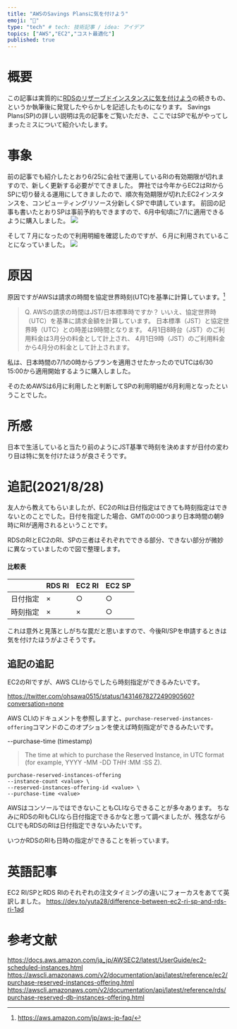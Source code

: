 ```yaml
---
title: "AWSのSavings Plansに気を付けよう"
emoji: "🐁"
type: "tech" # tech: 技術記事 / idea: アイデア
topics: ["AWS","EC2","コスト最適化"]
published: true
---
```

# 概要
この記事は実質的に[RDSのリザーブドインスタンスに気を付けよう](https://zenn.dev/yuta28/articles/rds-attention)の続きもの、というか執筆後に発覚したやらかしを記述したものになります。
Savings Plans(SP)の詳しい説明は先の記事をご覧いただき、ここではSPで私がやってしまったミスについて紹介いたします。

# 事象
前の記事でも紹介したとおり6/25に会社で運用しているRIの有効期限が切れますので、新しく更新する必要がでてきました。
弊社では今年からEC2はRIからSPに切り替える運用にしてきましたので、順次有効期限が切れたEC2インスタンスを、コンピューティングリソース分新しくSPで申請しています。
前回の記事も書いたとおりSPは事前予約もできますので、6月中旬頃に7/1に適用できるように購入しました。
![](https://storage.googleapis.com/zenn-user-upload/8164da74ee389aaa8bd9e4ec.png)

そして７月になったので利用明細を確認したのですが、６月に利用されていることになっていました。
![](https://storage.googleapis.com/zenn-user-upload/67af7b07bb814aea2371e6b6.png)

# 原因
原因ですがAWSは請求の時間を協定世界時刻(UTC)を基準に計算しています。[^1]
> Q. AWSの請求の時間はJST/日本標準時ですか？
> いいえ、協定世界時（UTC）を基準に請求金額を計算しています。
> 日本標準（JST）と協定世界時（UTC）との時差は9時間となります。
> 4月1日8時台（JST）のご利用料金は3月分の料金として計上され、
> 4月1日9時（JST）のご利用料金から4月分の料金として計上されます。

[^1]: https://aws.amazon.com/jp/aws-jp-faq/

私は、日本時間の7/1の0時からプランを適用させたかったのでUTCは6/30 15:00から適用開始するように購入しました。

そのためAWSは6月に利用したと判断してSPの利用明細が6月利用となったということでした。

# 所感
日本で生活していると当たり前のようにJST基準で時刻を決めますが日付の変わり目は特に気を付けたほうが良さそうです。

# 追記(2021/8/28)
友人から教えてもらいましたが、EC2のRIは日付指定はできても時刻指定はできないとのことでした。日付を指定した場合、GMTの0:00つまり日本時間の朝9時にRIが適用されるということです。

RDSのRIとEC2のRI、SPの三者はそれぞれでできる部分、できない部分が微妙に異なっていましたので図で整理します。

#### 比較表

| | RDS RI | EC2 RI | EC2 SP |
| --| -- |  -- | --|
| 日付指定 | × | ○ | ○ |
| 時刻指定 | × | × | ○|

これは意外と見落としがちな罠だと思いますので、今後RI/SPを申請するときは気を付けたほうがよさそうです。

## 追記の追記
EC2のRIですが、AWS CLIからでしたら時刻指定ができるみたいです。

https://twitter.com/ohsawa0515/status/1431467827249090560?conversation=none

AWS CLIのドキュメントを参照しますと、`purchase-reserved-instances-offering`コマンドのこのオプションを使えば時刻指定ができるみたいです。

--purchase-time (timestamp)
> The time at which to purchase the Reserved Instance, in UTC format (for example, YYYY -MM -DD T*HH* :MM :SS Z).

```
purchase-reserved-instances-offering
--instance-count <value> \
--reserved-instances-offering-id <value> \
--purchase-time <value>
```

AWSはコンソールではできないこともCLIならできることが多々あります。
ちなみにRDSのRIもCLIなら日付指定できるかなと思って調べましたが、残念ながらCLIでもRDSのRIは日付指定できないみたいです。

いつかRDSのRIも日時の指定ができることを祈っています。

# 英語記事
EC2 RI/SPとRDS RIのそれぞれの注文タイミングの違いにフォーカスをあてて英訳しました。
https://dev.to/yuta28/difference-between-ec2-ri-sp-and-rds-ri-1ad

# 参考文献
https://docs.aws.amazon.com/ja_jp/AWSEC2/latest/UserGuide/ec2-scheduled-instances.html
https://awscli.amazonaws.com/v2/documentation/api/latest/reference/ec2/purchase-reserved-instances-offering.html
https://awscli.amazonaws.com/v2/documentation/api/latest/reference/rds/purchase-reserved-db-instances-offering.html